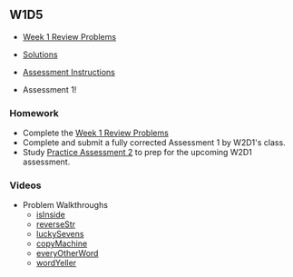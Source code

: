 ## W1D5

+ [Week 1 Review Problems][problems-w1d5]
+ [Solutions][solutions-w1d5]

+ [Assessment Instructions][assessment-instructions]

+ Assessment 1!

### Homework

+ Complete the [Week 1 Review Problems][problems-w1d5]
+ Complete and submit a fully corrected Assessment 1 by W2D1's class.
+ Study [Practice Assessment 2][practice-2] to prep for the upcoming W2D1 assessment.

[problems-w1d5]: ./problems/review.md
[solutions-w1d5]: ./problems/solution.js
[practice-2]: /practice_assessments/practice_2
[assessment-instructions]: https://github.com/appacademy/bootcamp-prep-live-curriculum/blob/master/week_1/d5/assessment_instructions.md

### Videos

+ Problem Walkthroughs
  + [isInside](https://vimeo.com/210321209/629857bf99)
  + [reverseStr](https://vimeo.com/208552851/f124c8ea5c)
  + [luckySevens](https://vimeo.com/210321187/87be9e3ffd)
  + [copyMachine](https://vimeo.com/210321263/14daa35913)
  + [everyOtherWord](https://vimeo.com/210321236/0712a3383b)
  + [wordYeller](https://vimeo.com/207348655/3e8fbc35a1)
